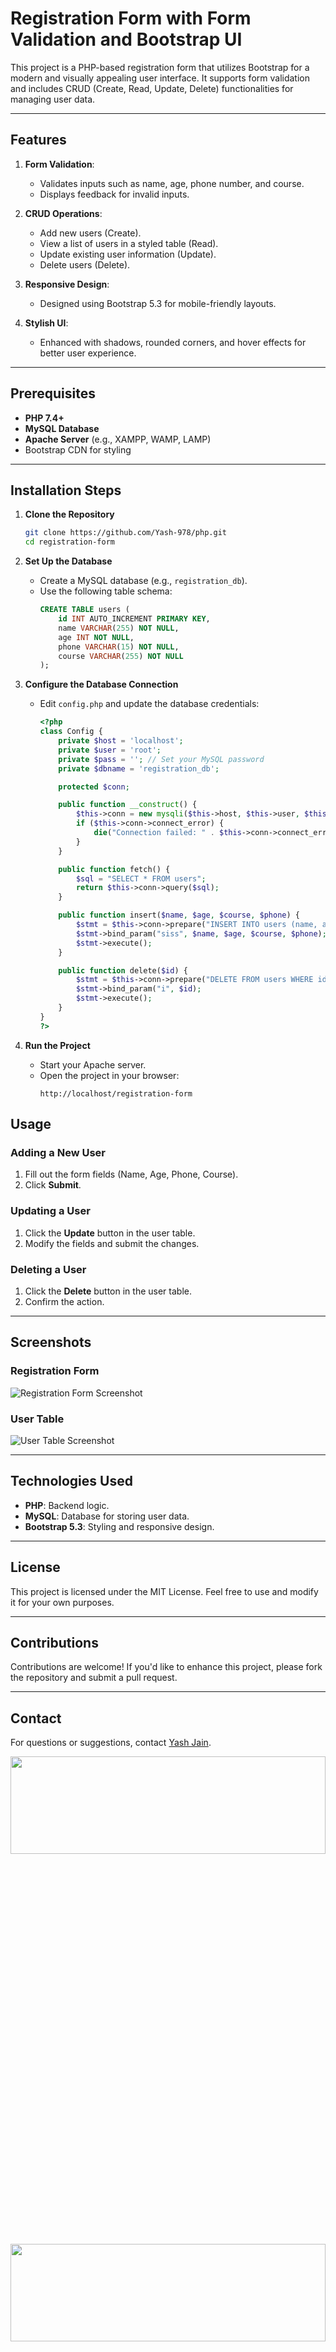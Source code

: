 
 # Registration Form with Form Validation and Bootstrap UI

This project is a PHP-based registration form that utilizes Bootstrap for a modern and visually appealing user interface. It supports form validation and includes CRUD (Create, Read, Update, Delete) functionalities for managing user data.

---

## Features

1. **Form Validation**:
   - Validates inputs such as name, age, phone number, and course.
   - Displays feedback for invalid inputs.

2. **CRUD Operations**:
   - Add new users (Create).
   - View a list of users in a styled table (Read).
   - Update existing user information (Update).
   - Delete users (Delete).

3. **Responsive Design**:
   - Designed using Bootstrap 5.3 for mobile-friendly layouts.

4. **Stylish UI**:
   - Enhanced with shadows, rounded corners, and hover effects for better user experience.

---

## Prerequisites

- **PHP 7.4+**
- **MySQL Database**
- **Apache Server** (e.g., XAMPP, WAMP, LAMP)
- Bootstrap CDN for styling

---

## Installation Steps

1. **Clone the Repository**
   ```bash
   git clone https://github.com/Yash-978/php.git
   cd registration-form
   ```

2. **Set Up the Database**
   - Create a MySQL database (e.g., `registration_db`).
   - Use the following table schema:
     ```sql
     CREATE TABLE users (
         id INT AUTO_INCREMENT PRIMARY KEY,
         name VARCHAR(255) NOT NULL,
         age INT NOT NULL,
         phone VARCHAR(15) NOT NULL,
         course VARCHAR(255) NOT NULL
     );
     ```

3. **Configure the Database Connection**
   - Edit `config.php` and update the database credentials:
     ```php
     <?php
     class Config {
         private $host = 'localhost';
         private $user = 'root';
         private $pass = ''; // Set your MySQL password
         private $dbname = 'registration_db';

         protected $conn;

         public function __construct() {
             $this->conn = new mysqli($this->host, $this->user, $this->pass, $this->dbname);
             if ($this->conn->connect_error) {
                 die("Connection failed: " . $this->conn->connect_error);
             }
         }

         public function fetch() {
             $sql = "SELECT * FROM users";
             return $this->conn->query($sql);
         }

         public function insert($name, $age, $course, $phone) {
             $stmt = $this->conn->prepare("INSERT INTO users (name, age, course, phone) VALUES (?, ?, ?, ?)");
             $stmt->bind_param("siss", $name, $age, $course, $phone);
             $stmt->execute();
         }

         public function delete($id) {
             $stmt = $this->conn->prepare("DELETE FROM users WHERE id = ?");
             $stmt->bind_param("i", $id);
             $stmt->execute();
         }
     }
     ?>
     ```

4. **Run the Project**
   - Start your Apache server.
   - Open the project in your browser:
     ```
     http://localhost/registration-form
     ```




## Usage

### Adding a New User
1. Fill out the form fields (Name, Age, Phone, Course).
2. Click **Submit**.

### Updating a User
1. Click the **Update** button in the user table.
2. Modify the fields and submit the changes.

### Deleting a User
1. Click the **Delete** button in the user table.
2. Confirm the action.

---

## Screenshots

### Registration Form
![Registration Form Screenshot](https://github.com/user-attachments/assets/978087ee-01f4-492e-b068-858bca6637ab)

### User Table
![User Table Screenshot](https://github.com/user-attachments/assets/b7d1a5ff-6668-4b25-8021-e1c92a2c03da)

---

## Technologies Used

- **PHP**: Backend logic.
- **MySQL**: Database for storing user data.
- **Bootstrap 5.3**: Styling and responsive design.

---

## License

This project is licensed under the MIT License. Feel free to use and modify it for your own purposes.

---

## Contributions

Contributions are welcome! If you'd like to enhance this project, please fork the repository and submit a pull request.

---

## Contact





For questions or suggestions, contact [Yash Jain](mailto:your.yashjain557915@gmail.com).

 <img src = "https://github.com/user-attachments/assets/978087ee-01f4-492e-b068-858bca6637ab"  height=20% width=100%  />
 <img src = "https://github.com/user-attachments/assets/32af7f65-cd60-4dd5-b3ce-3845767b8ee3"  height=20% width=100%  />

 <video src= "https://github.com/user-attachments/assets/bf3e03ce-171f-43ad-adda-29c3ac93736e" width=100%
height=22% > 
 <video src= "https://github.com/user-attachments/assets/18244ee2-5dc5-4c5f-b265-170900e78ea3" width=100%
height=22% >
    



